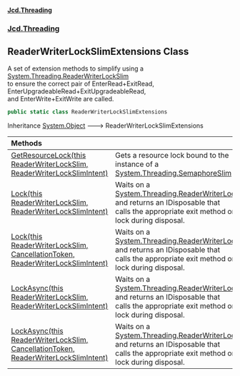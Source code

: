 #### [Jcd.Threading](index.md 'index')
### [Jcd.Threading](Jcd.Threading.md 'Jcd.Threading')

## ReaderWriterLockSlimExtensions Class

A set of extension methods to simplify using a [System.Threading.ReaderWriterLockSlim](https://docs.microsoft.com/en-us/dotnet/api/System.Threading.ReaderWriterLockSlim 'System.Threading.ReaderWriterLockSlim')  
to ensure the correct pair of EnterRead+ExitRead, EnterUpgradeableRead+ExitUpgradeableRead,  
and EnterWrite+ExitWrite are called.

```csharp
public static class ReaderWriterLockSlimExtensions
```

Inheritance [System.Object](https://docs.microsoft.com/en-us/dotnet/api/System.Object 'System.Object') &#129106; ReaderWriterLockSlimExtensions

| Methods | |
| :--- | :--- |
| [GetResourceLock(this ReaderWriterLockSlim, ReaderWriterLockSlimIntent)](ReaderWriterLockSlimExtensions.GetResourceLock.AzNe84awJcDDQTeRS6hyNg.md 'Jcd.Threading.ReaderWriterLockSlimExtensions.GetResourceLock(this System.Threading.ReaderWriterLockSlim, Jcd.Threading.ReaderWriterLockSlimIntent)') | Gets a resource lock bound to the instance of a [System.Threading.SemaphoreSlim](https://docs.microsoft.com/en-us/dotnet/api/System.Threading.SemaphoreSlim 'System.Threading.SemaphoreSlim') |
| [Lock(this ReaderWriterLockSlim, ReaderWriterLockSlimIntent)](ReaderWriterLockSlimExtensions.Lock.PbfeDuxIOKnp2wHKGkWu4g.md 'Jcd.Threading.ReaderWriterLockSlimExtensions.Lock(this System.Threading.ReaderWriterLockSlim, Jcd.Threading.ReaderWriterLockSlimIntent)') | Waits on a [System.Threading.ReaderWriterLockSlim](https://docs.microsoft.com/en-us/dotnet/api/System.Threading.ReaderWriterLockSlim 'System.Threading.ReaderWriterLockSlim') and returns an IDisposable that<br/>calls the appropriate exit method on the lock during disposal. |
| [Lock(this ReaderWriterLockSlim, CancellationToken, ReaderWriterLockSlimIntent)](ReaderWriterLockSlimExtensions.Lock.QD9diZQYIPNSYkJBbCxQWA.md 'Jcd.Threading.ReaderWriterLockSlimExtensions.Lock(this System.Threading.ReaderWriterLockSlim, System.Threading.CancellationToken, Jcd.Threading.ReaderWriterLockSlimIntent)') | Waits on a [System.Threading.ReaderWriterLockSlim](https://docs.microsoft.com/en-us/dotnet/api/System.Threading.ReaderWriterLockSlim 'System.Threading.ReaderWriterLockSlim') and returns an IDisposable that<br/>calls the appropriate exit method on the lock during disposal. |
| [LockAsync(this ReaderWriterLockSlim, ReaderWriterLockSlimIntent)](ReaderWriterLockSlimExtensions.LockAsync.jN9Mr6okIrexTbtUMJPQgQ.md 'Jcd.Threading.ReaderWriterLockSlimExtensions.LockAsync(this System.Threading.ReaderWriterLockSlim, Jcd.Threading.ReaderWriterLockSlimIntent)') | Waits on a [System.Threading.ReaderWriterLockSlim](https://docs.microsoft.com/en-us/dotnet/api/System.Threading.ReaderWriterLockSlim 'System.Threading.ReaderWriterLockSlim') and returns an IDisposable that<br/>calls the appropriate exit method on the lock during disposal. |
| [LockAsync(this ReaderWriterLockSlim, CancellationToken, ReaderWriterLockSlimIntent)](ReaderWriterLockSlimExtensions.LockAsync.DkGTvz91hXHO5DzrZ9HecQ.md 'Jcd.Threading.ReaderWriterLockSlimExtensions.LockAsync(this System.Threading.ReaderWriterLockSlim, System.Threading.CancellationToken, Jcd.Threading.ReaderWriterLockSlimIntent)') | Waits on a [System.Threading.ReaderWriterLockSlim](https://docs.microsoft.com/en-us/dotnet/api/System.Threading.ReaderWriterLockSlim 'System.Threading.ReaderWriterLockSlim') and returns an IDisposable that<br/>calls the appropriate exit method on the lock during disposal. |
